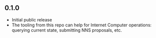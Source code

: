 ## 0.1.0

- Initial public release
- The tooling from this repo can help for Internet Computer operations: querying current state, submitting NNS proposals, etc.
